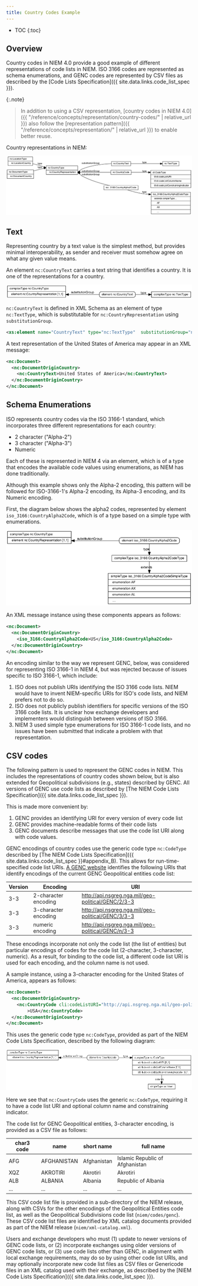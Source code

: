 ```yaml
---
title: Country Codes Example
---
```


- TOC
{:toc}

## Overview

Country codes in NIEM 4.0 provide a good example of different representations of code lists in NIEM.  ISO 3166 codes are represented as schema enumerations, and GENC codes are represented by CSV files as described by the [Code Lists Specification]({{ site.data.links.code_list_spec }}).

{:.note}
> In addition to using a CSV representation, [country codes in NIEM 4.0]({{ "/reference/concepts/representation/country-codes/" | relative_url }}) also follow the [representation pattern]({{ "/reference/concepts/representation/" | relative_url }}) to enable better reuse.

Country representations in NIEM:

![Country Representations](./schema.png)

## Text

Representing country by a text value is the simplest method, but provides minimal interoperability, as sender and receiver must somehow agree on what any given value means.

An element `nc:CountryText` carries a text string that identifies a country. It is one of the representations for a country.

![Text representation of country](schema-text.png "diagram of nc:CountryText")

`nc:CountryText` is defined in XML Schema as an element of type `nc:TextType`, which is substitutable for `nc:CountryRepresentation` using `substitutionGroup`.

```xml
<xs:element name="CountryText" type="nc:TextType"  substitutionGroup="nc:CountryRepresentation">
```

A text representation of the United States of America may appear in an XML message:

```xml
<nc:Document>
  <nc:DocumentOriginCountry>
    <nc:CountryText>United States of America</nc:CountryText>
  </nc:DocumentOriginCountry>
</nc:Document>
```

## Schema Enumerations

ISO represents country codes via the ISO 3166-1 standard, which incorporates three different representations for each country:

- 2 character ("Alpha-2")
- 3 character ("Alpha-3")
- Numeric

Each of these is represented in NIEM 4 via an element, which is of a type that encodes the available code values using enumerations, as NIEM has done traditionally.

Although this example shows only the Alpha-2 encoding, this pattern will be followed for ISO-3166-1's Alpha-2 encoding, its Alpha-3 encoding, and its Numeric encoding.

First, the diagram below shows the alpha2 codes, represented by element `iso_3166:CountryAlpha2Code`, which is of a type based on a simple type with enumerations.

![ISO 3166-1 2-character representation of country](schema-3166-2char.png)

An XML message instance using these components appears as follows:

```xml
<nc:Document>
  <nc:DocumentOriginCountry>
    <iso_3166:CountryAlpha2Code>US</iso_3166:CountryAlpha2Code>
  </nc:DocumentOriginCountry>
</nc:Document>
```

An encoding similar to the way we represent GENC, below, was considered for representing ISO 3166-1 in NIEM 4, but was rejected because of issues specific to ISO 3166-1, which include:

1. ISO does not publish URIs identifying the ISO 3166 code lists. NIEM would
   have to invent NIEM-specific URIs for ISO's code lists, and NIEM prefers not
   to do so.
1. ISO does not publicly publish identifiers for specific versions of the ISO
   3166 code lists. It is unclear how exchange developers and implementers would
   distinguish between versions of ISO 3166.
1. NIEM 3 used simple type enumerations for ISO 3166-1 code lists, and no issues
   have been submitted that indicate a problem with that representation.

## CSV codes

The following pattern is used to represent the GENC codes in NIEM. This includes the representations of country codes shown below, but is also extended for Geopolitical subdivisions (e.g., states) described by GENC.  All versions of GENC use code lists as described by [The NIEM Code Lists Specification]({{ site.data.links.code_list_spec }}).

This is made more convenient by:

1. GENC provides an identifying URI for every version of every code list
1. GENC provides machine-readable forms of their code lists
1. GENC documents describe messages that use the code list URI along with code
   values.

GENC encodings of country codes use the generic code type `nc:CodeType` described by [The NIEM Code Lists Specification]({{ site.data.links.code_list_spec }}#appendix_B). This allows for run-time-specified code list URIs. [A GENC website](https://nsgreg.nga.mil/genc/contentBaseline.jsp?authority=GENC) identifies the following URIs that identify encodings of the current GENC Geopolitical entities code list:

| Version | Encoding | URI |
| ------- | -------- | --- |
| 3-3 | 2-character encoding | <http://api.nsgreg.nga.mil/geo-political/GENC/2/3-3> |
| 3-3 | 3-character encoding | <http://api.nsgreg.nga.mil/geo-political/GENC/3/3-3> |
| 3-3 | numeric encoding | <http://api.nsgreg.nga.mil/geo-political/GENC/n/3-3> |

These encodings incorporate not only the code list (the list of entities) but particular encodings of codes for the code list (2-character, 3-character, numeric). As a result, for binding to the code list, a different code list URI is used for each encoding, and the column name is not used.

A sample instance, using a 3-character encoding for the United States of America, appears as follows:

```xml
<nc:Document>
  <nc:DocumentOriginCountry>
    <nc:CountryCode cli:codeListURI="http://api.nsgreg.nga.mil/geo-political/GENC/3/3-3"
        >USA</nc:CountryCode>
  </nc:DocumentOriginCountry>
</nc:Document>
```

This uses the generic code type `nc:CodeType`, provided as part of the NIEM Code Lists Specification, described by the following diagram:

![GENC 3-character representation of country](schema-code.png)

Here we see that `nc:CountryCode` uses the generic `nc:CodeType`, requiring it to have a code list URI and optional column name and constraining indicator.

The code list for GENC Geopolitical entities, 3-character encoding, is provided as a CSV file as follows:

char3 code | name | short name | full name
--- | ---- | ---- | --- |
AFG | AFGHANISTAN | Afghanistan | Islamic Republic of Afghanistan
XQZ | AKROTIRI | Akrotiri | Akrotiri
ALB | ALBANIA | Albania | Republic of Albania
... | ... | ... | ...

This CSV code list file is provided in a sub-directory of the NIEM release, along with CSVs for the other encodings of the Geopolitical Entities code list, as well as the Geopolitical Subdivisions code list (`niem/codes/genc`). These CSV code list files are identified by XML catalog documents provided as part of the NIEM release (`niem/xml-catalog.xml`).

Users and exchange developers who must (1) update to newer versions of GENC code lists, or (2) incorporate exchanges using older versions of GENC code lists, or (3) use code lists other than GENC, in alignment with local exchange requirements, may do so by using other code list URIs, and may optionally incorporate new code list files as CSV files or Genericode files in an XML catalog used with their exchange, as described by the [NIEM Code Lists Specification]({{ site.data.links.code_list_spec }}).
